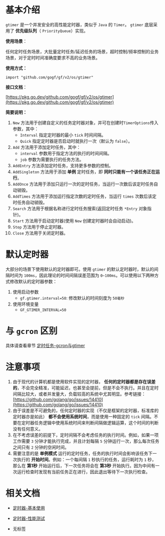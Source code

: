 # 基本介绍

`gtimer` 是一个并发安全的高性能定时器，类似于 `Java` 的 `Timer`。 `gtimer` 底层采用了 **优先级队列**（ `PriorityQueue`）实现。

**使用场景**：

任何定时任务场景，大批量定时任务/延迟任务的场景，超时控制/频率控制的业务场景，对于定时时间准确度要求不高的业务场景。

**使用方式：**

```
import "github.com/gogf/gf/v2/os/gtimer"
```

**接口文档**：

[https://pkg.go.dev/github.com/gogf/gf/v2/os/gtimer](https://pkg.go.dev/github.com/gogf/gf/v2/os/gtimer)

**简要说明：**

01. `New` 方法用于创建自定义的任务定时器对象，并可在创建时`TimerOptions`传入参数，其中：
    - `Interval` 指定定时器的最小 `tick` 时间间隔。
    - `Quick` 指定定时器是否启动时就执行一次（默认为 `false`）。
02. `Add` 方法用于添加定时任务，其中：
    - `interval` 参数用于指定方法的执行的时间间隔。
    - `job` 参数为需要执行的任务方法。
03. `AddEntry` 方法添加定时任务，支持更多参数的控制。
04. `AddSingleton` 方法用于添加 **单例** 定时任务，即 **同时只能有一个该任务正在运行**。
05. `AddOnce` 方法用于添加只运行一次的定时任务，当运行一次数后该定时任务自动销毁。
06. `AddTimes` 方法用于添加运行指定次数的定时任务，当运行 `times` 次数后该定时任务自动销毁。
07. `Search` 方法用于根据名称进行定时任务搜索(返回定时任务 `*Entry` 对象指针)。
08. `Start` 方法用于启动定时器(使用 `New` 创建定时器时会自动启动)。
09. `Stop` 方法用于停止定时器。
10. `Close` 方法用于关闭定时器。

# 默认定时器

大部分的场景下使用默认的定时器即可。使用 `gtimer` 的默认定时器时，默认的间隔时间为 `100ms`，因此理论的时间间隔误差范围为 `0~100ms`。可以使用以下两种方式修改默认的定时器参数：

1. 使用启动参数
   - `gf.gtimer.interval=50`: 修改默认的时间刻度为 `50毫秒`
2. 使用环境变量
   - `GF_GTIMER_INTERVAL=50`

# 与 `gcron` 区别

具体请查看章节 [定时任务-gcron与gtimer](/docs/组件列表/系统相关/定时任务-gcron/定时任务-gcron与gtimer)

# 注意事项

1. 由于现代的计算机都是使用软件实现的定时器， **任何的定时器都是存在误差的**，不会完全精准，可能延迟，也甚至会提前，但是不会不执行。并且在定时间隔比较大，或者并发量大，负载较高的系统中尤其明显。参考链接： [https://github.com/golang/go/issues/14410](https://github.com/golang/go/issues/14410)
2. 由于误差是不可避免的，任何定时器的实现（不仅是框架的定时器，标准库的定时器亦是如此） **都不会使用系统时间**，而是使用一种固定的 `tick` 间隔。不要在定时器任务逻辑中使用系统时间来判断间隔做逻辑运算，这个时间的判断没有任何意义。
3. 在不考虑误差的前提下，定时间隔不会考虑任务的执行时间。例如，如果一项工作需要 `3` 分钟才能执行完成，并且计划每隔 `5` 分钟运行一次，那么每次任务之间只有 `2` 分钟的空闲时间。
4. 需要注意的是 **单例模式** 运行的定时任务，任务的执行时间会影响该任务下一次执行的 **开始时间**。例如：一个每间隔 `1` 秒执行的任务，运行耗时为 `1` 秒，那么在 **第1秒** 开始运行后，下一次任务将会在 **第3秒** 开始执行。因为中间有一次运行检查时发现有当前任务正在进行，因此退出等待下一次执行检查。

# 相关文档

- [定时器-基本使用](/docs/组件列表/系统相关/定时器-gtimer/定时器-基本使用)
- [定时器-性能测试](/docs/组件列表/系统相关/定时器-gtimer/定时器-性能测试)

- 无标签